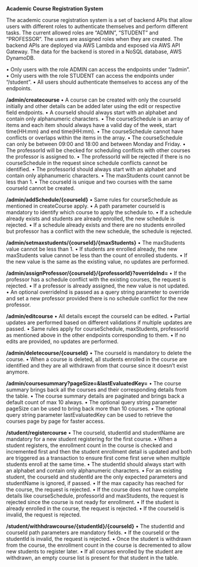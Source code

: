 **Academic Course Registration System**

The academic course registration system is a set of backend APIs that allow users with
different roles to authenticate themselves and perform different tasks. The current allowed roles
are “ADMIN”, “STUDENT” and “PROFESSOR”. The users are assigned roles when they are
created. The backend APIs are deployed via AWS Lambda and exposed via AWS API Gateway.
The data for the backend is stored in a NoSQL database, AWS DynamoDB.


• Only users with the role ADMIN can access the endpoints under “/admin”.
• Only users with the role STUDENT can access the endpoints under “/student”.
• All users should authenticate themselves to access any of the endpoints.

**/admin/createcourse**
• A course can be created with only the courseId initially and other details can be added later
using the edit or respective field endpoints.
• A courseId should always start with an alphabet and contain only alphanumeric characters.
• The courseSchedule is an array of items and each item should always have a valid day of the
week, start time(HH:mm) and end time(HH:mm).
• The courseSchedule cannot have conflicts or overlaps within the items in the array.
• The courseSchedule can only be between 09:00 and 18:00 and between Monday and Friday.
• The professorId will be checked for scheduling conflicts with other courses the professor is
assigned to.
• The professorId will be rejected if there is no courseSchedule in the request since schedule
conflicts cannot be identified.
• The professorId should always start with an alphabet and contain only alphanumeric
characters.
• The maxStudents count cannot be less than 1.
• The courseId is unique and two courses with the same courseId cannot be created.

**/admin/addSchedule/{courseId}**
• Same rules for courseSchedule as mentioned in createCourse apply.
• A path parameter courseId is mandatory to identify which course to apply the schedule to.
• If a schedule already exists and students are already enrolled, the new schedule is rejected.
• If a schedule already exists and there are no students enrolled but professor has a conflict
with the new schedule, the schedule is rejected.

**/admin/setmaxstudents/{courseId}/{maxStudents}**
• The maxStudents value cannot be less than 1.
• If students are enrolled already, the new maxStudents value cannot be less than the count of
enrolled students.
• If the new value is the same as the existing value, no updates are performed.

**/admin/assignProfessor/{courseId}/{professorId}?overrideInd=**
• If the professor has a schedule conflict with the existing courses, the request is rejected.
• If a professor is already assigned, the new value is not updated.
• An optional overrideInd is passed as a query string parameter to override and set a new
professor provided there is no schedule conflict for the new professor.

**/admin/editcourse**
• All details except the courseId can be edited.
• Partial updates are performed based on different validations if multiple updates are passed.
• Same rules apply for courseSchedule, maxStudents, professorId as mentioned above in the
other endpoints corresponding to them.
• If no edits are provided, no updates are performed.

**/admin/deletecourse/{courseId}**
• The courseId is mandatory to delete the course.
• When a course is deleted, all students enrolled in the course are identified and they are all
withdrawn from that course since it doesn’t exist anymore.

**/admin/coursesummary?pageSize=&lastEvaluatedKey=**
• The course summary brings back all the courses and their corresponding details from the
table.
• The course summary details are paginated and brings back a default count of max 10
always.
• The optional query string parameter pageSize can be used to bring back more than 10
courses.
• The optional query string parameter lastEvaluatedKey can be used to retrieve the courses
page by page for faster access.

**/student/registercourse**
• The courseId, studentId and studentName are mandatory for a new student registering for
the first course.
• When a student registers, the enrollment count in the course is checked and incremented
first and then the student enrollment detail is updated and both are triggered as a transaction
to ensure first come first serve when multiple students enroll at the same time.
• The studentId should always start with an alphabet and contain only alphanumeric
characters.
• For an existing student, the courseId and studentId are the only expected parameters and
studentName is ignored, if passed.
• If the max capacity has reached for the course, the request is rejected.
• If the course does not have complete details like courseSchedule, professorId and
maxStudents, the request is rejected since the course is not ready for enrollment.
• If the student is already enrolled in the course, the request is rejected.
• If the courseId is invalid, the request is rejected.

**/student/withhdrawcourse/{studentId}/{courseId}**
• The studentId and courseId path parameters are mandatory fields.
• If the courseId or the studentId is invalid, the request is rejected.
• Once the student is withdrawn from the course, the enrollment count in the course is
decremented to allow new students to register later.
• If all courses enrolled by the student are withdrawn, an empty course list is present for that
student in the table.
